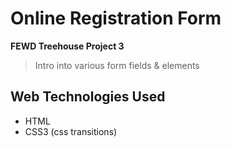 # Online Registration Form
__FEWD Treehouse Project 3__

> Intro into various form fields & elements

## Web Technologies Used
* HTML 
* CSS3 (css transitions) 
